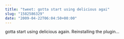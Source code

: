 ```yaml
---
title: "tweet: gotta start using delicious agai"
slug: "1582586329"
date: "2009-04-22T06:04:50+00:00"
---
```

gotta start using delicious again. Reinstalling the plugin...